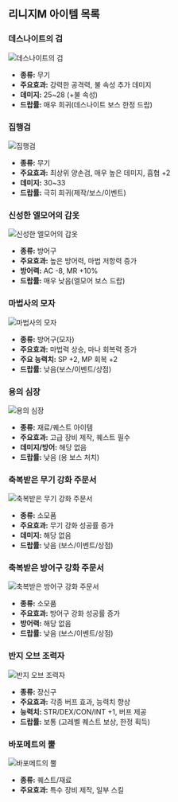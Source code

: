 ## 리니지M 아이템 목록

### 데스나이트의 검

![데스나이트의 검](https://static.inven.co.kr/image_2011/game/item/lineage/weapon/Death_Knight_Sword.png)

- **종류:** 무기
- **주요효과:** 강력한 공격력, 불 속성 추가 데미지
- **데미지:** 25~28 (+불 속성)
- **드랍률:** 매우 희귀(데스나이트 보스 한정 드랍)

### 집행검

![집행검](https://static.inven.co.kr/image_2011/game/item/lineage/weapon/JipHaengSword.png)

- **종류:** 무기
- **주요효과:** 최상위 양손검, 매우 높은 데미지, 흡협 +2
- **데미지:** 30~33
- **드랍률:** 극히 희귀(제작/보스/이벤트)

### 신성한 엘모어의 갑옷

![신성한 엘모어의 갑옷](https://static.inven.co.kr/image_2011/game/item/lineage/armor/HolyElmorArmor.png)

- **종류:** 방어구
- **주요효과:** 높은 방어력, 마법 저항력 증가
- **방어력:** AC -8, MR +10%
- **드랍률:** 매우 낮음(엘모어 보스 드랍)

### 마법사의 모자

![마법사의 모자](https://static.inven.co.kr/image_2011/game/item/lineage/armor/WizardHat.png)

- **종류:** 방어구(모자)
- **주요효과:** 마법력 상승, 마나 회복력 증가
- **주요 능력치:** SP +2, MP 회복 +2
- **드랍률:** 낮음(보스/이벤트/상점)

### 용의 심장

![용의 심장](https://static.inven.co.kr/image_2011/game/item/lineage/quest/DragonHeart.png)

- **종류:** 재료/퀘스트 아이템
- **주요효과:** 고급 장비 제작, 퀘스트 필수
- **데미지/방어:** 해당 없음
- **드랍률:** 낮음 (용 보스 처치)

### 축복받은 무기 강화 주문서

![축복받은 무기 강화 주문서](https://static.inven.co.kr/image_2011/game/item/lineage/etc/Scroll_Blessed_Weapon.png)

- **종류:** 소모품
- **주요효과:** 무기 강화 성공률 증가
- **데미지:** 해당 없음
- **드랍률:** 낮음 (보스/이벤트/상점)

### 축복받은 방어구 강화 주문서

![축복받은 방어구 강화 주문서](https://static.inven.co.kr/image_2011/game/item/lineage/etc/Scroll_Blessed_Armor.png)

- **종류:** 소모품
- **주요효과:** 방어구 강화 성공률 증가
- **방어력:** 해당 없음
- **드랍률:** 낮음 (보스/이벤트/상점)

### 반지 오브 조력자

![반지 오브 조력자](https://static.inven.co.kr/image_2011/game/item/lineage/accessory/HelperRing.png)

- **종류:** 장신구
- **주요효과:** 각종 버프 효과, 능력치 향상
- **능력치:** STR/DEX/CON/INT +1, 버프 제공
- **드랍률:** 보통 (고레벨 퀘스트 보상, 한정 획득)

### 바포메트의 뿔

![바포메트의 뿔](https://static.inven.co.kr/image_2011/game/item/lineage/quest/BaphometHorn.png)

- **종류:** 퀘스트/재료
- **주요효과:** 특수 장비 제작, 일부 스킬
